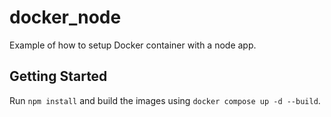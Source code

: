 # docker_node


Example of how to setup Docker container with a node app.

## Getting Started

Run ```npm install``` and build the images using ```docker compose up -d --build```.

